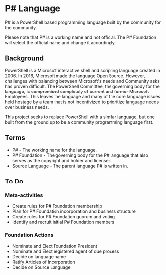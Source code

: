 # P# Language

P# is a PowerShell based programming language built by the community for the community.

Please note that P# is a working name and not official.
The P# Foundation will select the official name and change it accordingly.

## Background

PowerShell is a Microsoft interactive shell and scripting language created in 2006.
In 2016, Microsoft made the language Open Source.
However, challenges with balancing between Microsoft's needs and Community asks has proven difficult.
The PowerShell Committee, the governing body for the language, is compromised completely of current and former Microsoft Employees.
This leaves the language and many of the core language issues held hostage by a team that is not incentivized to prioritize language needs over business needs.

This project seeks to replace PowerShell with a similar language, but one built from the ground up to be a community programming language first.

## Terms

* P# - The working name for the language.
* P# Foundation - The governing body for the P# language that also serves as the copyright and holder and licenser.
* Source Language - The parent language P# is written in.

## To Do

### Meta-activities

* Create rules for P# Foundation membership
* Plan for P# Foundation incorporation and business structure
* Create rules for P# Foundation quorum and voting
* Identify and recruit initial P# Foundation members

### Foundation Actions

* Nominate and Elect Foundation President
* Nominate and Elect registered agent of due process
* Decide on language name
* Ratify Articles of Incorporation
* Decide on Source Language
